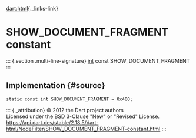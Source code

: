 [dart:html](../../dart-html/dart-html-library){._links-link}

SHOW\_DOCUMENT\_FRAGMENT constant
=================================

::: {.section .multi-line-signature}
[int](../../dart-core/int-class) const SHOW\_DOCUMENT\_FRAGMENT
:::

Implementation {#source}
--------------

``` {.language-dart data-language="dart"}
static const int SHOW_DOCUMENT_FRAGMENT = 0x400;
```

::: {._attribution}
© 2012 the Dart project authors\
Licensed under the BSD 3-Clause \"New\" or \"Revised\" License.\
<https://api.dart.dev/stable/2.18.5/dart-html/NodeFilter/SHOW_DOCUMENT_FRAGMENT-constant.html>
:::
